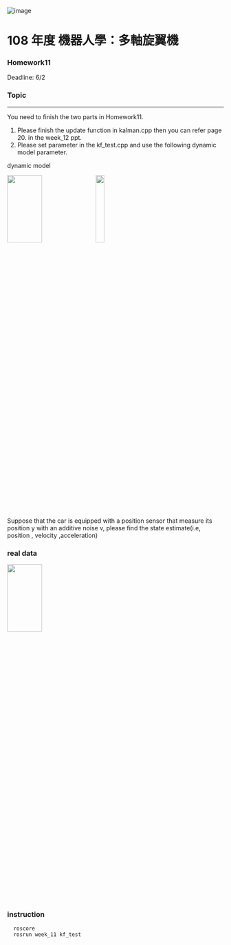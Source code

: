 ![image](https://github.com/Robotics-Aerial-Robots/Homework6/blob/master/Figures/LOGO%20%E4%B8%AD%E8%8B%B1%E6%96%87%E6%A9%AB.png)
# 108 年度 機器人學：多軸旋翼機 

### Homework11
Deadline: 6/2

### Topic
---
You need to finish the two parts in Homework11.

1. Please finish the update function in kalman.cpp then you can refer page 20. in the week_12 ppt.
2. Please set parameter in the kf_test.cpp and use the following dynamic model parameter.

dynamic model

<img src= "https://github.com/Robotics-Aerial-Robots/Homework11/blob/master/photo/1.png" width="40%" height="20%">	


<img src= "https://github.com/Robotics-Aerial-Robots/Homework11/blob/master/photo/2.png" height="20%">	

Suppose that the car is equipped with a position sensor that measure its position y with an additive noise v, please find the state estimate(i.e, position , velocity ,acceleration)

### real data
<img src= "https://github.com/Robotics-Aerial-Robots/Homework11/blob/master/photo/3.png" width="40%" height="20%">

### instruction
```
  roscore
  rosrun week_11 kf_test
```
